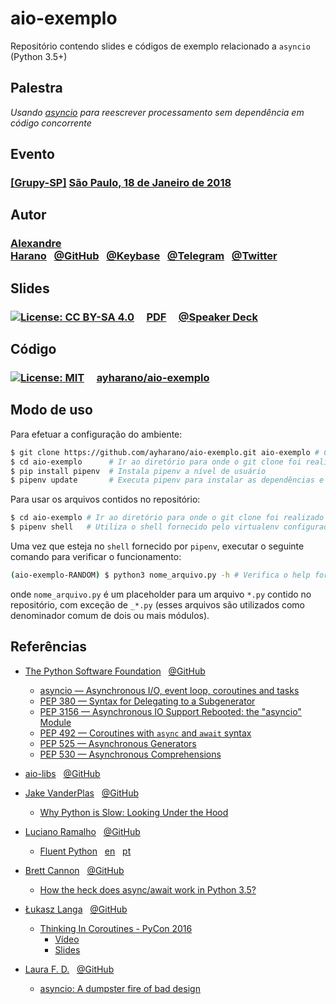 # **aio-exemplo**

Repositório contendo slides e códigos de exemplo relacionado a `asyncio` (Python 3.5+)


## Palestra
*Usando [asyncio](https://docs.python.org/3/library/asyncio.html) para reescrever processamento sem dependência em código concorrente*


## Evento
### [[Grupy-SP]](https://www.meetup.com/pt-BR/Grupy-SP/) [São Paulo, 18 de Janeiro de 2018](https://www.meetup.com/pt-BR/Grupy-SP/events/246561769/)


## Autor
### [Alexandre Harano](https://alexandre.harano.net.br/)&nbsp;&nbsp;&nbsp;[@GitHub](https://github.com/ayharano)&nbsp;&nbsp;&nbsp;[@Keybase](https://keybase.io/ayharano)&nbsp;&nbsp;&nbsp;[@Telegram](https://t.me/ayharano)&nbsp;&nbsp;&nbsp;[@Twitter](https://twitter.com/ayharano)


## Slides
### [![License: CC BY-SA 4.0](https://img.shields.io/badge/License-CC%20BY--SA%204.0-lightgrey.svg)](https://creativecommons.org/licenses/by-sa/4.0/) &nbsp;&nbsp;&nbsp; [PDF](https://github.com/ayharano/aio-exemplo/blob/master/slides/20180118_grupy_sp_aio_exemplo.pdf) &nbsp;&nbsp;&nbsp; [@Speaker Deck](https://speakerdeck.com/ayharano/grupy-sp-2018-01-18-aio-exemplo)


## Código
### [![License: MIT](https://img.shields.io/badge/License-MIT-yellow.svg)](https://opensource.org/licenses/MIT) &nbsp;&nbsp;&nbsp; [ayharano/aio-exemplo](https://github.com/ayharano/aio-exemplo)


## Modo de uso

Para efetuar a configuração do ambiente:

```sh
$ git clone https://github.com/ayharano/aio-exemplo.git aio-exemplo # Clona o repositório
$ cd aio-exemplo      # Ir ao diretório para onde o git clone foi realizado
$ pip install pipenv  # Instala pipenv a nível de usuário
$ pipenv update       # Executa pipenv para instalar as dependências e configurar o virtualenv do ambiente
```

Para usar os arquivos contidos no repositório:

```sh
$ cd aio-exemplo # Ir ao diretório para onde o git clone foi realizado
$ pipenv shell   # Utiliza o shell fornecido pelo virtualenv configurado pelo pipenv
```

Uma vez que esteja no `shell` fornecido por `pipenv`,
executar o seguinte comando para verificar o funcionamento:

```sh
(aio-exemplo-RANDOM) $ python3 nome_arquivo.py -h # Verifica o help fornecido pelo módulo nome_arquivo
```

onde `nome_arquivo.py` é um placeholder para um arquivo `*.py`
contido no repositório, com exceção de `_*.py`
(esses arquivos são utilizados como denominador comum de dois ou
mais módulos).


## Referências
- [The Python Software Foundation](https://www.python.org/psf/)&nbsp;&nbsp;&nbsp;[@GitHub](https://github.com/python)
  - [asyncio — Asynchronous I/O, event loop, coroutines and tasks](https://docs.python.org/3/library/asyncio.html)
  - [PEP 380 — Syntax for Delegating to a Subgenerator](https://www.python.org/dev/peps/pep-0380/)
  - [PEP 3156 — Asynchronous IO Support Rebooted: the "asyncio" Module](https://www.python.org/dev/peps/pep-3156/)
  - [PEP 492 — Coroutines with `async` and `await` syntax](https://www.python.org/dev/peps/pep-0492/)
  - [PEP 525 — Asynchronous Generators](https://www.python.org/dev/peps/pep-0525/)
  - [PEP 530 — Asynchronous Comprehensions](https://www.python.org/dev/peps/pep-0530/)

- [aio-libs](https://groups.google.com/forum/#!forum/aio-libs)&nbsp;&nbsp;&nbsp;[@GitHub](https://github.com/aio-libs)

- [Jake VanderPlas](http://vanderplas.com/)&nbsp;&nbsp;&nbsp;[@GitHub](https://github.com/jakevdp)
  - [Why Python is Slow: Looking Under the Hood](https://jakevdp.github.io/blog/2014/05/09/why-python-is-slow/)

- [Luciano Ramalho](https://ramalho.org/)&nbsp;&nbsp;&nbsp;[@GitHub](https://github.com/ramalho)
  - [Fluent Python](http://shop.oreilly.com/product/0636920032519.do)&nbsp;&nbsp;&nbsp;[en](https://www.amazon.com/Fluent-Python-Concise-Effective-Programming/dp/1491946008/)&nbsp;&nbsp;&nbsp;[pt](https://www.amazon.com.br/Python-Fluente-Luciano-Ramalho/dp/857522462X)

- [Brett Cannon](https://snarky.ca/)&nbsp;&nbsp;&nbsp;[@GitHub](https://github.com/brettcannon)
  - [How the heck does async/await work in Python 3.5?](https://snarky.ca/how-the-heck-does-async-await-work-in-python-3-5/)

- [Łukasz Langa](http://lukasz.langa.pl/)&nbsp;&nbsp;&nbsp;[@GitHub](http://github.com/ambv)
  - [Thinking In Coroutines - PyCon 2016](https://us.pycon.org/2016/schedule/presentation/1801/)
    - [Vídeo](https://www.youtube.com/watch?v=l4Nn-y9ktd4)
    - [Slides](https://speakerdeck.com/pycon2016/lukasz-langa-thinking-in-coroutines)

- [Laura F. D.](https://veriny.tf/)&nbsp;&nbsp;&nbsp;[@GitHub](https://github.com/SunDwarf)
  - [asyncio: A dumpster fire of bad design](https://veriny.tf/asyncio-a-dumpster-fire-of-bad-design/)
